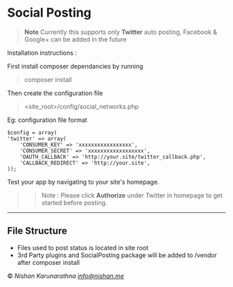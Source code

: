 Social Posting
===================

> **Note**
> Currently this supports only **Twitter** auto posting, Facebook & Google+ can be added in the future

Installation instructions :

First install composer dependancies by running

> composer install

Then create the configuration file

> <site_root>/config/social_networks.php


Eg: configuration file format

    $config = array(
    'twitter' => array(
        'CONSUMER_KEY' => 'xxxxxxxxxxxxxxxxx',
        'CONSUMER_SECRET' => 'xxxxxxxxxxxxxxxxxx',
        'OAUTH_CALLBACK' => 'http://your.site/twitter_callback.php',
        'CALLBACK_REDIRECT' => 'http://your.site',
    ));

Test your app by navigating to your site's homepage.

>> Note : Please click **Authorize** under Twitter in homepage to get started before posting.

----------


File Structure
-------------

- Files used to post status is located in site root
- 3rd Party plugins and SocialPosting package will be added to /vendor after composer install

&copy; *Nishan Karunarathna <info@nishan.me>*